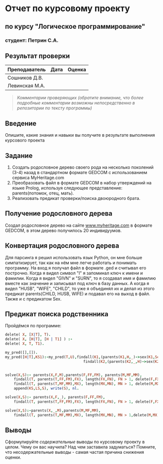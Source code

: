# Отчет по курсовому проекту
## по курсу "Логическое программирование"

### студент: Петрин С.А.

## Результат проверки

| Преподаватель     | Дата         |  Оценка       |
|-------------------|--------------|---------------|
| Сошников Д.В. |              |               |
| Левинская М.А.|              |               |

> *Комментарии проверяющих (обратите внимание, что более подробные комментарии возможны непосредственно в репозитории по тексту программы)*

## Введение

Опишите, какие знания и навыки вы получите в результате выполнения курсового проекта

## Задание

 1. Создать родословное дерево своего рода на несколько поколений (3-4) назад в стандартном формате GEDCOM с использованием сервиса MyHeritage.com 
 2. Преобразовать файл в формате GEDCOM в набор утверждений на языке Prolog, используя следующее представление: parents(потомок, отец, мать).
 3. Реализовать предикат проверки/поиска двоюродного брата.
 

## Получение родословного дерева

Создал родословное дерево на сайте www.myheritage.com в формате GEDCOM, в этом дерево получилось 20 индивидуумов. 

## Конвертация родословного дерева

Для парсинга я решил использовать язык Python, он мне больше симпатизирует, так как на нём мне легче работать и понимать программу. На вход я получал файл в формате .ged и считывал его построчно. Когда я видел символ "I" я запоминал ключ к имени и фамилии. Когда я видел "GIVN" и "SURN", то я создавал имя и фамилию вместе как значение и записывал под ключ в базу данных. А когда я видел "HUSB", "WIFE", "CHILD", то уже я объединял их и делал из этого предикат parents(CHILD, HUSB, WIFE) и подавал его на выход в файл. Также и с предикатом Sex.

## Предикат поиска родственника

Пройдёмся по программе:

```prolog
delete( X, [X|T], T).
delete( X, [H|T], [H | T1] ) :-
delete( X, T, T1).

my_pred([],[]).
my_pred([H|T],KS1):-my_pred(T,U),findall(K1,(parents(K1,H,_)->sex(K1,Sex) -> Sex == 'm'),KS1),
                                    findall(K2,(parents(K2,_,H)->sex(K2,Sex) -> Sex == 'm'),KS2),
                                                                             append(KS1,KS2,KS), append(KS,U,KS1).

solve(X,S):- parents(X,F,M),parents(F,FF,FM), parents(M,MF,MM),
    findall(T, parents(T,FF,FM),FX), length(FX,FN), FN > 1, delete(F,FX,FX1), my_pred(FX1,KS),
    findall(T, parents(T,MF,MM),MX), length(MX,MN), MN > 1, delete(M,MX,MX1), my_pred(MX1,LS),
    append(KS,LS,S), write(S), nl.

solve(X,S):- parents(X,F,_), parents(F,FF,FM),
    findall(T, parents(T,FF,FM),FX), length(FX,FN), FN > 1, delete(F,FX,FX1), my_pred(FX1,S), write(S), nl.

solve(X,S):-parents(X,_,M),parents(M,MF,MM),
    findall(T, parents(T,MF,MM),MX), length(MX,MN), MN > 1,delete(M,MX,MX1), my_pred(MX1,S), write(S), nl.
```

## Выводы

Сформулируйте *содержательные* выводы по курсовому проекту в целом. Чему он вас научила? 
Над чем заставила задуматься? Помните, что несодержательные выводы -
самая частая причина снижения оценки.
